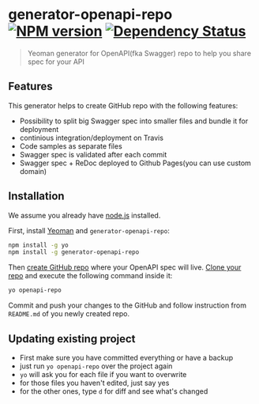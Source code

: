# generator-openapi-repo [![NPM version][npm-image]][npm-url] [![Dependency Status][daviddm-image]][daviddm-url]
> Yeoman generator for OpenAPI(fka Swagger) repo to help you share spec for your API

## Features
This generator helps to create GitHub repo with the following features:
 - Possibility to split big Swagger spec into smaller files and bundle it for deployment
 - continious integration/deployment on Travis
 - Code samples as separate files
 - Swagger spec is validated after each commit
 - Swagger spec + ReDoc deployed to Github Pages(you can use custom domain)

## Installation

We assume you already have [node.js](https://nodejs.org/) installed.

First, install [Yeoman](http://yeoman.io) and `generator-openapi-repo`:
```bash
npm install -g yo
npm install -g generator-openapi-repo
```
Then [create GitHub repo](https://help.github.com/articles/create-a-repo/#create-a-new-repository-on-github) where your OpenAPI spec will live.
[Clone your repo](https://help.github.com/articles/cloning-a-repository/) and execute the following command inside it:
```bash
yo openapi-repo
```
Commit and push your changes to the GitHub and follow instruction from `README.md` of you newly created repo.

## Updating existing project
  - First make sure you have committed everything or have a backup
  - just run `yo openapi-repo` over the project again
  - `yo` will ask you for each file if you want to overwrite
  - for those files you haven't edited, just say yes
  - for the other ones, type `d` for diff and see what's changed

[npm-image]: https://badge.fury.io/js/generator-openapi-repo.svg
[npm-url]: https://npmjs.org/package/generator-openapi-repo
[daviddm-image]: https://david-dm.org/Rebilly/generator-openapi-repo.svg?theme=shields.io
[daviddm-url]: https://david-dm.org/Rebilly/generator-openapi-repo
